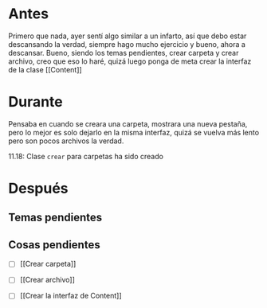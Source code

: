 # Antes

Primero que nada, ayer sentí algo similar a un infarto, así que debo estar descansando la verdad, siempre hago mucho ejercicio y bueno, ahora a descansar. Bueno, siendo los temas pendientes, crear carpeta y crear archivo, creo que eso lo haré, quizá luego ponga de meta crear la interfaz de la clase [[Content]] 

# Durante

Pensaba en cuando se creara una carpeta, mostrara una nueva pestaña, pero lo mejor es solo dejarlo en la misma interfaz, quizá se vuelva más lento pero son pocos archivos la verdad.

11.18: Clase `crear` para carpetas ha sido creado

# Después


## Temas pendientes
## Cosas pendientes
- [ ] [[Crear carpeta]]
- [ ] [[Crear archivo]]
- [ ] [[Crear la interfaz de Content]]


